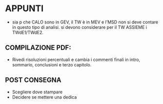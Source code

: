 # APPUNTI
- sia p che CALO sono in GEV, il TW è in MEV e l'MSD non si deve contare in questo tipo di analisi. si devono considerare per il TW ASSIEME i TWdE1/TWdE2.

## COMPILAZIONE PDF:

- Rivedi risoluzioni percentuali e cambia i commenti finali in intro, sommario, conclusioni e terzo capitolo.

## POST CONSEGNA

- Scegliere dove stampare
- Decidere se mettere una dedica